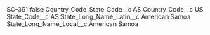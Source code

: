 <?xml version="1.0" encoding="UTF-8"?>
<CustomMetadata xmlns="http://soap.sforce.com/2006/04/metadata" xmlns:xsi="http://www.w3.org/2001/XMLSchema-instance" xmlns:xsd="http://www.w3.org/2001/XMLSchema">
    <label>SC-391</label>
    <protected>false</protected>
    <values>
        <field>Country_Code_State_Code__c</field>
        <value xsi:type="xsd:string">AS</value>
    </values>
    <values>
        <field>Country_Code__c</field>
        <value xsi:type="xsd:string">US</value>
    </values>
    <values>
        <field>State_Code__c</field>
        <value xsi:type="xsd:string">AS</value>
    </values>
    <values>
        <field>State_Long_Name_Latin__c</field>
        <value xsi:type="xsd:string">American Samoa</value>
    </values>
    <values>
        <field>State_Long_Name_Local__c</field>
        <value xsi:type="xsd:string">American Samoa</value>
    </values>
</CustomMetadata>

